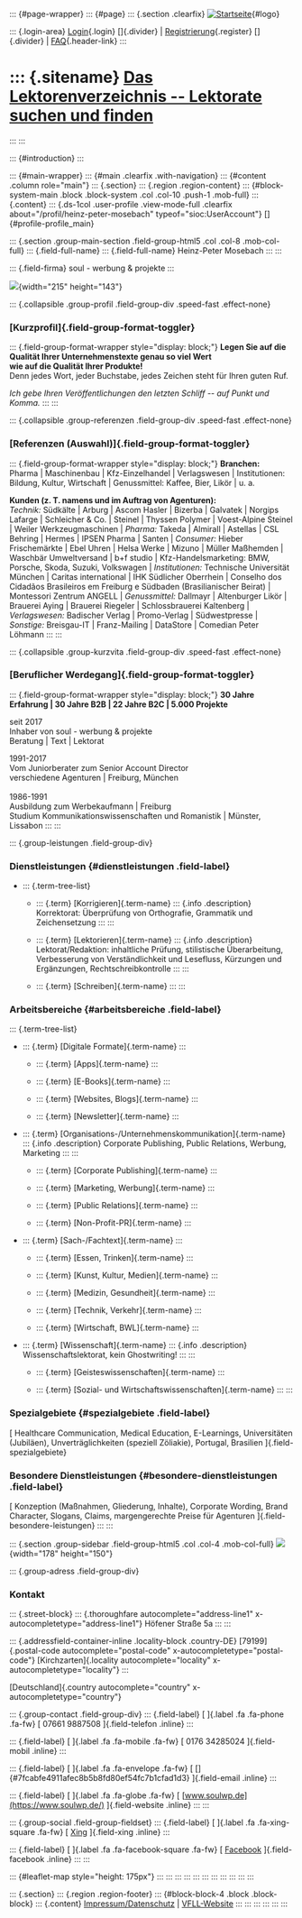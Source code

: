 ::: {#page-wrapper}
::: {#page}
::: {.section .clearfix}
[![Startseite](https://www.lektoren.de/sites/default/files/VfLL_logo.jpg)](/ "Startseite"){#logo}

::: {.login-area}
[Login](/user){.login} []{.divider} \|
[Registrierung](/user/register){.register} []{.divider} \|
[FAQ](/faq-page){.header-link}
:::

::: {.sitename}
[Das Lektorenverzeichnis -- Lektorate suchen und finden](/ "Startseite")
========================================================================
:::
:::

::: {#introduction}
:::

::: {#main-wrapper}
::: {#main .clearfix .with-navigation}
::: {#content .column role="main"}
::: {.section}
::: {.region .region-content}
::: {#block-system-main .block .block-system .col .col-10 .push-1 .mob-full}
::: {.content}
::: {.ds-1col .user-profile .view-mode-full .clearfix about="/profil/heinz-peter-mosebach" typeof="sioc:UserAccount"}
[]{#profile-profile_main}

::: {.section .group-main-section .field-group-html5 .col .col-8 .mob-col-full}
::: {.field-full-name}
::: {.field-full-name}
Heinz-Peter Mosebach
:::
:::

::: {.field-firma}
soul - werbung & projekte
:::

![](https://www.lektoren.de/sites/default/files/styles/profile-image-full/public/users/profile_img/hein-peter_mosebach_2017-888_web.jpg?itok=t3Bo3xrt){width="215"
height="143"}

::: {.collapsible .group-profil .field-group-div .speed-fast .effect-none}
### [Kurzprofil]{.field-group-format-toggler}

::: {.field-group-format-wrapper style="display: block;"}
**Legen Sie auf die Qualität Ihrer Unternehmenstexte genau so viel Wert\
wie auf die Qualität Ihrer Produkte!**\
Denn jedes Wort, jeder Buchstabe, jedes Zeichen steht für Ihren guten
Ruf.

*Ich gebe Ihren Veröffentlichungen den letzten Schliff -- auf Punkt und
Komma.*
:::
:::

::: {.collapsible .group-referenzen .field-group-div .speed-fast .effect-none}
### [Referenzen (Auswahl)]{.field-group-format-toggler}

::: {.field-group-format-wrapper style="display: block;"}
**Branchen:**\
Pharma \| Maschinenbau \| Kfz-Einzelhandel \| Verlagswesen \|
Institutionen: Bildung, Kultur, Wirtschaft \| Genussmittel: Kaffee,
Bier, Likör \| u. a.

**Kunden (z. T. namens und im Auftrag von Agenturen):**\
*Technik:* Südkälte \| Arburg \| Ascom Hasler \| Bizerba \| Galvatek \|
Norgips Lafarge \| Schleicher & Co. \| Steinel \| Thyssen Polymer \|
Voest-Alpine Steinel \| Weiler Werkzeugmaschinen \| *Pharma:* Takeda \|
Almirall \| Astellas \| CSL Behring \| Hermes \| IPSEN Pharma \| Santen
\| *Consumer:* Hieber Frischemärkte \| Ebel Uhren \| Helsa Werke \|
Mizuno \| Müller Maßhemden \| Waschbär Umweltversand \| b+f studio \|
Kfz-Handelsmarketing: BMW, Porsche, Skoda, Suzuki, Volkswagen \|
*Institutionen:* Technische Universität München \| Caritas international
\| IHK Südlicher Oberrhein \| Conselho dos Cidadãos Brasileiros em
Freiburg e Südbaden (Brasilianischer Beirat) \| Montessori Zentrum
ANGELL \| *Genussmittel:* Dallmayr \| Altenburger Likör \| Brauerei
Aying \| Brauerei Riegeler \| Schlossbrauerei Kaltenberg \|
*Verlagswesen:* Badischer Verlag \| Promo-Verlag \| Südwestpresse \|
*Sonstige:* Breisgau-IT \| Franz-Mailing \| DataStore \| Comedian Peter
Löhmann
:::
:::

::: {.collapsible .group-kurzvita .field-group-div .speed-fast .effect-none}
### [Beruflicher Werdegang]{.field-group-format-toggler}

::: {.field-group-format-wrapper style="display: block;"}
**30 Jahre Erfahrung \| 30 Jahre B2B \| 22 Jahre B2C \| 5.000 Projekte**

seit 2017\
Inhaber von soul - werbung & projekte\
Beratung \| Text \| Lektorat

1991-2017\
Vom Juniorberater zum Senior Account Director\
verschiedene Agenturen \| Freiburg, München\
 \
1986-1991\
Ausbildung zum Werbekaufmann \| Freiburg\
Studium Kommunikationswissenschaften und Romanistik \| Münster, Lissabon
:::
:::

::: {.group-leistungen .field-group-div}
### Dienstleistungen {#dienstleistungen .field-label}

-   ::: {.term-tree-list}
    -   ::: {.term}
        [Korrigieren]{.term-name}
        ::: {.info .description}
        Korrektorat: Überprüfung von Orthografie, Grammatik und
        Zeichensetzung
        :::
        :::

    -   ::: {.term}
        [Lektorieren]{.term-name}
        ::: {.info .description}
        Lektorat/Redaktion: inhaltliche Prüfung, stilistische
        Überarbeitung, Verbesserung von Verständlichkeit und Lesefluss,
        Kürzungen und Ergänzungen, Rechtschreibkontrolle
        :::
        :::

    -   ::: {.term}
        [Schreiben]{.term-name}
        :::
    :::

### Arbeitsbereiche {#arbeitsbereiche .field-label}

::: {.term-tree-list}
-   ::: {.term}
    [Digitale Formate]{.term-name}
    :::

    -   ::: {.term}
        [Apps]{.term-name}
        :::

    -   ::: {.term}
        [E-Books]{.term-name}
        :::

    -   ::: {.term}
        [Websites, Blogs]{.term-name}
        :::

    -   ::: {.term}
        [Newsletter]{.term-name}
        :::

-   ::: {.term}
    [Organisations-/Unternehmenskommunikation]{.term-name}
    ::: {.info .description}
    Corporate Publishing, Public Relations, Werbung, Marketing
    :::
    :::

    -   ::: {.term}
        [Corporate Publishing]{.term-name}
        :::

    -   ::: {.term}
        [Marketing, Werbung]{.term-name}
        :::

    -   ::: {.term}
        [Public Relations]{.term-name}
        :::

    -   ::: {.term}
        [Non-Profit-PR]{.term-name}
        :::

-   ::: {.term}
    [Sach-/Fachtext]{.term-name}
    :::

    -   ::: {.term}
        [Essen, Trinken]{.term-name}
        :::

    -   ::: {.term}
        [Kunst, Kultur, Medien]{.term-name}
        :::

    -   ::: {.term}
        [Medizin, Gesundheit]{.term-name}
        :::

    -   ::: {.term}
        [Technik, Verkehr]{.term-name}
        :::

    -   ::: {.term}
        [Wirtschaft, BWL]{.term-name}
        :::

-   ::: {.term}
    [Wissenschaft]{.term-name}
    ::: {.info .description}
    Wissenschaftslektorat, kein Ghostwriting!
    :::
    :::

    -   ::: {.term}
        [Geisteswissenschaften]{.term-name}
        :::

    -   ::: {.term}
        [Sozial- und Wirtschaftswissenschaften]{.term-name}
        :::
:::

### Spezialgebiete {#spezialgebiete .field-label}

[ Healthcare Communication, Medical Education, E-Learnings,
Universitäten (Jubiläen), Unverträglichkeiten (speziell Zöliakie),
Portugal, Brasilien ]{.field-spezialgebiete}

### Besondere Dienstleistungen {#besondere-dienstleistungen .field-label}

[ Konzeption (Maßnahmen, Gliederung, Inhalte), Corporate Wording, Brand
Character, Slogans, Claims, margengerechte Preise für Agenturen
]{.field-besondere-leistungen}
:::
:::

::: {.section .group-sidebar .field-group-html5 .col .col-4 .mob-col-full}
![](https://www.lektoren.de/sites/default/files/styles/logo/public/users/profile_logo/sou_logo_2017_black.png?itok=rZjM2ZQ1){width="178"
height="150"}

::: {.group-adress .field-group-div}
### Kontakt

::: {.street-block}
::: {.thoroughfare autocomplete="address-line1" x-autocompletetype="address-line1"}
Höfener Straße 5a
:::
:::

::: {.addressfield-container-inline .locality-block .country-DE}
[79199]{.postal-code autocomplete="postal-code"
x-autocompletetype="postal-code"} [Kirchzarten]{.locality
autocomplete="locality" x-autocompletetype="locality"}
:::

[Deutschland]{.country autocomplete="country"
x-autocompletetype="country"}

::: {.group-contact .field-group-div}
::: {.field-label}
[ ]{.label .fa .fa-phone .fa-fw} [ 07661 9887508 ]{.field-telefon
.inline}
:::

::: {.field-label}
[ ]{.label .fa .fa-mobile .fa-fw} [ 0176 34285024 ]{.field-mobil
.inline}
:::

::: {.field-label}
[ ]{.label .fa .fa-envelope .fa-fw} [
[]{#7fcabfe4911afec8b5b8fd80ef54fc7b1cfad1d3} ]{.field-email .inline}
:::

::: {.field-label}
[ ]{.label .fa .fa-globe .fa-fw} [
[www.soulwp.de](https://www.soulwp.de/) ]{.field-website .inline}
:::
:::

::: {.group-social .field-group-fieldset}
::: {.field-label}
[ ]{.label .fa .fa-xing-square .fa-fw} [
[Xing](https://www.xing.com/profile/HeinzPeter_Mosebach/cv)
]{.field-xing .inline}
:::

::: {.field-label}
[ ]{.label .fa .fa-facebook-square .fa-fw} [
[Facebook](https://www.facebook.com/soulwp/) ]{.field-facebook .inline}
:::
:::

::: {#leaflet-map style="height: 175px"}
:::
:::
:::
:::
:::
:::
:::
:::
:::
:::
:::

::: {.section}
::: {.region .region-footer}
::: {#block-block-4 .block .block-block}
::: {.content}
[Impressum/Datenschutz](/impressum) \|
[VFLL-Website](http://www.vfll.de)
:::
:::
:::
:::
:::
:::
